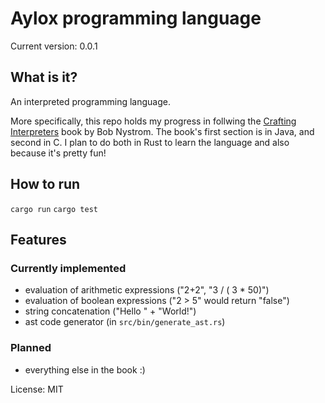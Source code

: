 # Aylox programming language 

Current version: 0.0.1

## What is it?

An interpreted programming language.

More specifically, this repo holds my progress in follwing the [Crafting Interpreters](https://craftinginterpreters.com/) book by Bob Nystrom. The book's first section is in Java, and second in C. I plan to do both in Rust to learn the language and also because it's pretty fun!

## How to run

`cargo run`
`cargo test`

## Features

### Currently implemented

- evaluation of arithmetic expressions ("2+2", "3 / ( 3 * 50)")
- evaluation of boolean expressions ("2 > 5" would return "false")
- string concatenation ("Hello " + "World!")
- ast code generator (in `src/bin/generate_ast.rs`)
### Planned

- everything else in the book :)

License: MIT
